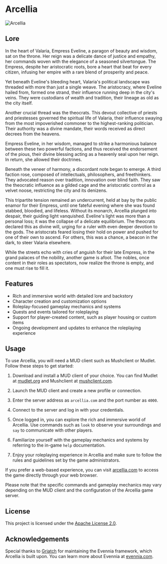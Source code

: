 # Arcellia

![Arcellia](https://github.com/jaborsh/Arcellia/assets/73198594/51185e75-cc21-437b-92b7-ecbc5f9b1d7b)

## Lore

In the heart of Valaria, Empress Eveline, a paragon of beauty and wisdom, sat on the throne. Her reign was a delicate dance of justice and empathy, her commands woven with the elegance of a seasoned silvertongue. The Empress, despite her aristocratic roots, bore a heart that beat for every citizen, infusing her empire with a rare blend of prosperity and peace.

Yet beneath Eveline's bleeding heart, Valaria's political landscape was threaded with more than just a single weave. The aristocracy, where Eveline hailed from, formed one strand, their influence running deep in the city's veins. They were custodians of wealth and tradition, their lineage as old as the city itself. 

Another crucial thread was the theocrats. This devout collective of priests and priestesses governed the spiritual life of Valaria, their influence swaying from the most impoverished commoner to the highest-ranking politician. Their authority was a divine mandate, their words received as direct decrees from the heavens.

Empress Eveline, in her wisdom, managed to strike a harmonious balance between these two powerful factions, and thus received the endorsement of the pious, their divine blessing acting as a heavenly seal upon her reign. In return, she allowed their doctrines.

Beneath the veneer of harmony, a discordant note began to emerge. A third faction rose, composed of intellectuals, philosophers, and freethinkers. They advocated reason over tradition, innovation over blind faith. They saw the theocratic influence as a gilded cage and the aristocratic control as a velvet noose, restricting the city and its denizens.

This tripartite tension remained an undercurrent, held at bay by the public enamor for their Empress, until one fateful evening where she was found stabbed, bloodied, and lifeless. Without its monarch, Arcellia plunged into despair, their guiding light vanquished. Eveline's light was more than a personal loss; it was the collapse of a delicate equilibrium. The theocrats declared this as divine will, urging for a ruler with even deeper devotion to the gods. The aristocrats feared losing their hold on power and pushed for one of their own to ascend. For others, this was a chance, a beacon in the dark, to steer Valaria elsewhere.

While the streets echo with cries of anguish for their late Empress, in the grand palaces of the nobility, another game is afoot. The nobles, once content in their roles as spectators, now realize the throne is empty, and one must rise to fill it.

## Features

- Rich and immersive world with detailed lore and backstory
- Character creation and customization options
- Roleplay-focused gameplay mechanics and systems
- Quests and events tailored for roleplaying
- Support for player-created content, such as player housing or custom items
- Ongoing development and updates to enhance the roleplaying experience
<!-- 
- In-depth character progression and development
- Player-driven storytelling and plotlines
- Social interaction and communication tools for roleplaying
- Player-run organizations
- Dynamic and evolving world events
- Player-versus-player (PvP) combat with roleplay elements
- Crafting, trading, and economy systems
- Active and engaged community of roleplayers
-->

## Usage

To use Arcellia, you will need a MUD client such as Mushclient or Mudlet. Follow these steps to get started:

1. Download and install a MUD client of your choice. You can find Mudlet at [mudlet.org](https://www.mudlet.org/) and Mushclient at [mushclient.com](https://www.mushclient.com/).

2. Launch the MUD client and create a new profile or connection.

3. Enter the server address as `arcellia.com` and the port number as `4000`.

4. Connect to the server and log in with your credentials.

5. Once logged in, you can explore the rich and immersive world of Arcellia. Use commands such as `look` to observe your surroundings and `say` to communicate with other players.

6. Familiarize yourself with the gameplay mechanics and systems by referring to the in-game `help` documentation.

7. Enjoy your roleplaying experience in Arcellia and make sure to follow the rules and guidelines set by the game administrators.

If you prefer a web-based experience, you can visit [arcellia.com](https://arcellia.com) to access the game directly through your web browser.

Please note that the specific commands and gameplay mechanics may vary depending on the MUD client and the configuration of the Arcellia game server.

<!-- ## Contributing

Guidelines for contributing to your MUD repository, including how to submit pull requests and report issues. -->

## License

This project is licensed under the [Apache License 2.0](LICENSE).

## Acknowledgements
Special thanks to [Griatch](https://github.com/griatch) for maintaining the Evennia framework, which Arcellia is built upon. You can learn more about Evennia at [evennia.com](https://www.evennia.com/).

<!-- ## Contact

Provide contact information for users to reach out to you with questions or feedback. -->
